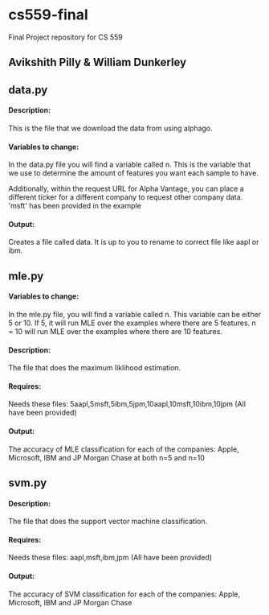 # cs559-final
Final Project repository for CS 559 

## Avikshith Pilly & William Dunkerley

## data.py
#### Description:
This is the file that we download the data from using alphago.

#### Variables to change:
In the data.py file you will find a variable called n. This is the variable that we use to determine the amount of features you want each sample to have.

Additionally, within the request URL for Alpha Vantage, you can place a different ticker for a different company to request other company data. 'msft' has been provided in the example

#### Output:
Creates a file called data. It is up to you to rename to correct file like aapl or ibm.


## mle.py

#### Variables to change: 
In the mle.py file, you will find a variable called n. This variable can be either 5 or 10. If 5, it will run MLE over the examples where there are 5 features. n = 10 will run MLE over the examples where there are 10 features.

#### Description:
The file that does the maximum liklihood estimation.

#### Requires:
Needs these files: 5aapl,5msft,5ibm,5jpm,10aapl,10msft,10ibm,10jpm (All have been provided)

#### Output:
The accuracy of MLE classification for each of the companies: Apple, Microsoft, IBM and JP Morgan Chase at both n=5 and n=10

## svm.py
#### Description:
The file that does the support vector machine classification.

#### Requires:
Needs these files: aapl,msft,ibm,jpm (All have been provided)

#### Output:
The accuracy of SVM classification for each of the companies: Apple, Microsoft, IBM and JP Morgan Chase